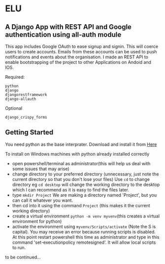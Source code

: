# ELU
## A Django App with REST API and Google authentication using all-auth module

This app includes Google OAuth to ease signup and signin. This will coerce users to create accounts. Emails from these accounts can be used to push notifications and events about the organisation.
I made an REST API to enable bootstrapping of the project to other Applications on Andoid and IOS.

Required:

```
python
django
djangorestframework
django-allauth

```

Optional
```
django_crispy_forms
```
## Getting Started
You need python as the base interprater. Download and install it from [Here](https://www.python.org/downloads/)

To install on Windows machines with python already installed correctly

* open powershell/terminal as administrator(this will help us deal with some issues that may arise)
* change directory to your preferred directory (unnecessary, just note the current directory so that you don't lose your files) Use  ```cd``` to change directory eg ```cd desktop``` will change the working directory to the desktop which I can recommend as it is easy to find the files later.
* type ```mkdir Project``` We are making a directory named 'Project', but you can call it whatever you want.
* then cd into it using the command ```Project``` (this makes it the current working directory)
* create a virtual environment ```python -m venv myvenv```(this creates a virtual environment for python)
* activate the environment using ```myvenv/Scripts/activate``` (Note the S is capital). You may receive an error because running scripts is disabled. At this point restart powershell this time as administrator and type in this command 'set-executionpolicy remotesigned'. It will allow local scripts to run.

to be continued...



